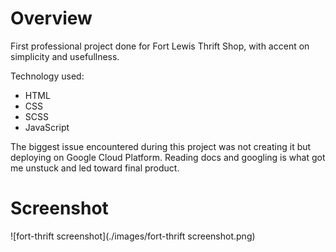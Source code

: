 # Overview

First professional project done for Fort Lewis Thrift Shop, with accent on simplicity and usefullness.

Technology used:

* HTML
* CSS
* SCSS
* JavaScript

The biggest issue encountered during this project was not creating it but deploying on Google Cloud Platform.
Reading docs and googling is what got me unstuck and led toward final product.

# Screenshot
![fort-thrift screenshot](./images/fort-thrift screenshot.png)




